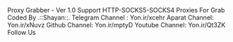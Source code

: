 Proxy Grabber - Ver 1.0
Support HTTP-SOCKS5-SOCKS4 Proxies For Grab
Coded By .::Shayan::.
Telegram Channel : Yon.ir/xcehr
Aparat Channel: Yon.ir/xNuvz
Github Channel: Yon.ir/mptyD
Youtube Channel: Yon.ir/Qt3ZK
Follow Us